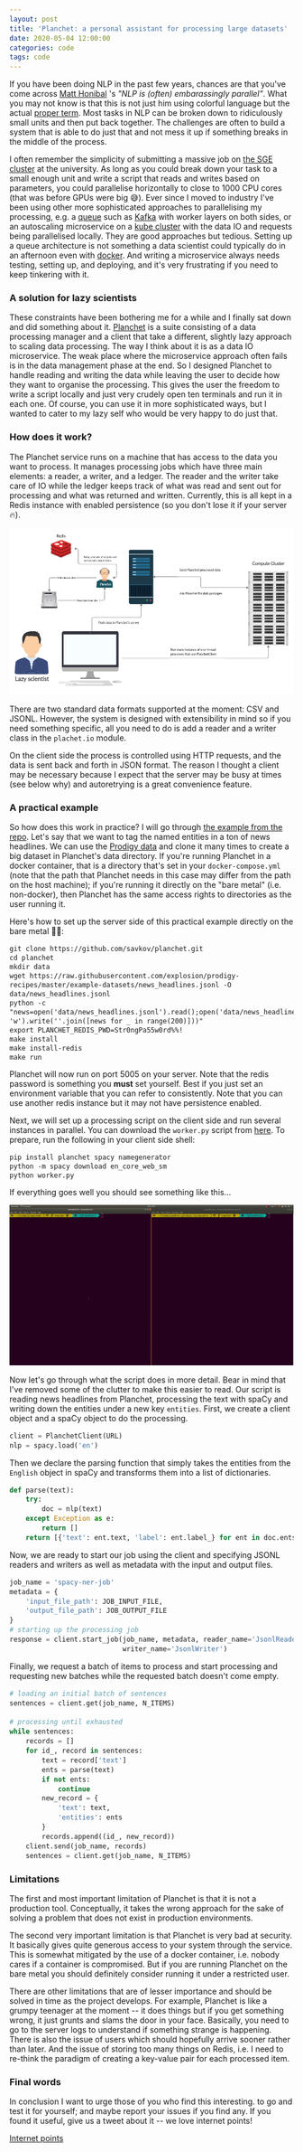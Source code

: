```yaml
---
layout: post
title: 'Planchet: a personal assistant for processing large datasets'
date: 2020-05-04 12:00:00
categories: code
tags: code
---
```


If you have been doing NLP in the past few years, chances are that you've come 
across [Matt Honibal](https://twitter.com/honnibal?lang=en) 's _"NLP is (often) 
embarassingly parallel"_. What you may not know is that this is not just him 
using colorful language but the actual 
[proper term](https://en.wikipedia.org/wiki/Embarrassingly_parallel).
Most tasks in NLP can be broken down to ridiculously small units and then put
back together. The challenges are often to build a system that is able to do
just that and not mess it up if something breaks in the middle of the process.

I often remember the simplicity of submitting a massive job on
[the SGE cluster](https://en.wikipedia.org/wiki/Oracle_Grid_Engine) at the
university. As long as you could break down your task to a small enough unit
and write a script that reads and writes based on parameters,
you could parallelise horizontally to close to 1000 CPU cores (that was before
GPUs were big 😅). Ever since I moved to industry I've been using other more
sophisticated approaches to parallelising my processing, e.g. 
a [queue](https://en.wikipedia.org/wiki/Message_queue) such as
[Kafka](https://kafka.apache.org/intro) with worker layers on both sides, or 
an autoscaling microservice on 
a [kube cluster](https://en.wikipedia.org/wiki/Kubernetes) with the data IO and 
requests being parallelised locally. They
are good approaches but tedious. Setting up a queue architecture is not
something a data scientist could typically do in an afternoon even with 
[docker](https://en.wikipedia.org/wiki/Docker_(software)).
And writing a microservice always needs testing, setting up, and deploying, 
and it's very frustrating if you need to keep tinkering with it.

### A solution for lazy scientists

These constraints have been bothering me for a while and I finally sat down and
did something about it. [Planchet](https://github.com/savkov/Planchet) is a 
suite consisting of a data processing manager and a client that take a 
different, slightly lazy approach to scaling data processing. 
The way I think about it is as a data IO microservice. 
The weak place where the microservice approach often fails is in
the data management phase at the end. So I designed Planchet to handle reading
and writing the data while leaving the user to decide how they want to organise
the processing. This gives the user the freedom to write a script locally and
just very crudely open ten terminals and run it in each one. Of course, you can
use it in more sophisticated ways, but I wanted to cater to my lazy self who
would be very happy to do just that.

### How does it work?

The Planchet service runs on a machine that has access to the data you want to
process. It manages processing jobs which have three main elements: a reader,
a writer, and a ledger. The reader and the writer take care of IO while the
ledger keeps track of what was read and sent out for processing and what was 
returned and written. Currently, this is all kept in a Redis instance with 
enabled persistence (so you don't lose it if your server 🔥).

![planchet diagram](https://raw.githubusercontent.com/savkov/planchet/master/img/Planchet.png)

There are two standard data formats supported at the moment: CSV and 
JSONL. However, the system is designed with extensibility in mind so if you
need something specific, all you need to do is add a reader and a writer class
in the `plachet.io` module.

On the client side the process is controlled using HTTP requests, and the data
is sent back and forth in JSON format. The reason I thought a client may be
necessary because I expect that the server may be busy at times (see 
below why) and autoretrying is a great convenience feature.

### A practical example

So how does this work in practice? I will go through 
[the example from the repo](https://github.com/savkov/planchet#example). 
Let's say that we want to tag the named entities in a ton of news headlines.
We can use the 
[Prodigy data](https://raw.githubusercontent.com/explosion/prodigy-recipes/master/example-datasets/news_headlines.jsonl) 
and clone it many times to create a big dataset in Planchet's data directory.
If you're running Planchet in a docker container, that is a directory that's set
in your `docker-compose.yml` (note that the path that Planchet needs in this 
case may differ from the path on the host machine); if you're running it 
directly on the "bare metal" (i.e. non-docker), then Planchet has the same 
access rights to directories as the user running it.

Here's how to set up the server side of this practical example directly on the 
bare metal 🧸🤘:

```shell
git clone https://github.com/savkov/planchet.git
cd planchet
mkdir data
wget https://raw.githubusercontent.com/explosion/prodigy-recipes/master/example-datasets/news_headlines.jsonl -O data/news_headlines.jsonl
python -c "news=open('data/news_headlines.jsonl').read();open('data/news_headlines.jsonl', 'w').write(''.join([news for _ in range(200)]))"
export PLANCHET_REDIS_PWD=Str0ngPa55w0rd%%!
make install
make install-redis
make run
```

Planchet will now run on port 5005 on your server. Note that the redis password 
is something you **must** set yourself. Best if you just set an environment 
variable that you can refer to consistently. Note that you can use another redis
instance but it may not have persistence enabled.


Next, we will set up a processing script on the client side and run several 
instances in parallel. You can download the `worker.py` script from 
[here](/assets/planchet/worker.py). To prepare, run the following in your 
client side shell:

```shell
pip install planchet spacy namegenerator
python -m spacy download en_core_web_sm
python worker.py
```

If everything goes well you should see something like this...

![demo gif](/assets/planchet/demo.gif)

Now let's go through what the script does in more detail. Bear in mind that I've
removed some of the clutter to make this easier to read. Our script is reading 
news headlines from Planchet, processing the text with
spaCy and writing down the entities under a new key `entities`. First, we create 
a client object and a spaCy object to do the processing. 

``` python
client = PlanchetClient(URL)
nlp = spacy.load('en')
```

Then we declare the parsing function that simply takes the entities from the
`English` object in spaCy and transforms them into a list of dictionaries.

``` python
def parse(text):
    try:
        doc = nlp(text)
    except Exception as e:
        return []
    return [{'text': ent.text, 'label': ent.label_} for ent in doc.ents]
```

Now, we are ready to start our job using the client and specifying JSONL 
readers and writers as well as metadata with the input and output files. 

```python
job_name = 'spacy-ner-job'
metadata = {
    'input_file_path': JOB_INPUT_FILE,
    'output_file_path': JOB_OUTPUT_FILE
}
# starting up the processing job
response = client.start_job(job_name, metadata, reader_name='JsonlReader',
                            writer_name='JsonlWriter')
```

Finally, we request a batch of items to process and start processing and 
requesting new batches while the requested batch doesn't come empty.

```python
# loading an initial batch of sentences
sentences = client.get(job_name, N_ITEMS)

# processing until exhausted
while sentences:
    records = []
    for id_, record in sentences:
        text = record['text']
        ents = parse(text)
        if not ents:
            continue
        new_record = {
            'text': text,
            'entities': ents
        }
        records.append((id_, new_record))
    client.send(job_name, records)
    sentences = client.get(job_name, N_ITEMS)
```


### Limitations

The first and most important limitation of Planchet is that it is not a 
production tool. Conceptually, it takes the wrong approach for the sake of
solving a problem that does not exist in production environments.

The second very important limitation is that Planchet is very bad at security.
It basically gives quite generous access to your system through the service.
This is somewhat mitigated by the use of a docker container, i.e. nobody cares
if a container is compromised. But if you are running Planchet on the bare metal
you should definitely consider running it under a restricted user.

There are other limitations that are of lesser importance and should be solved
in time as the project develops. For example, Planchet is like a grumpy teenager
at the moment -- it does things but if you get something wrong, it just grunts
and slams the door in your face. Basically, you need to go to the server logs
to understand if something strange is happening. There is also the issue of 
users which should hopefully arrive sooner rather than later. And the issue of
storing too many things on Redis, i.e. I need to re-think the paradigm of 
creating a key-value pair for each processed item.


### Final words

In conclusion I want to urge those of you who find this interesting. to go and
test it for yourself; and maybe report your issues if you find any. 
If you found it useful, give us a tweet about it -- we love internet points!

[Internet points](https://giphy.com/embed/26ybxqF6r4w1pjjws)
